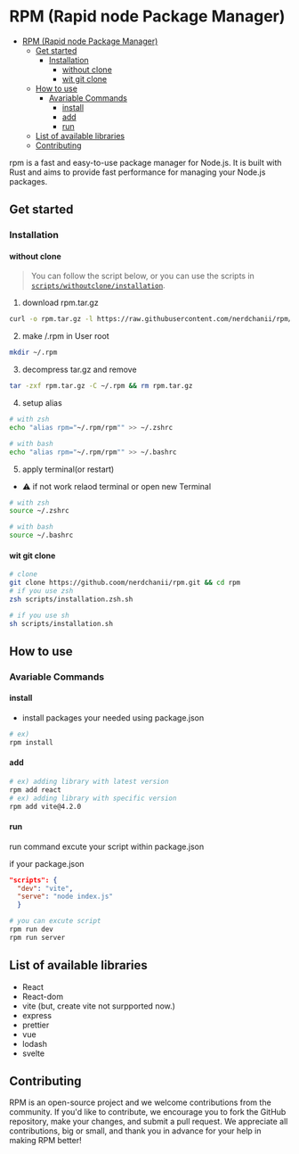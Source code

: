 # RPM (Rapid node Package Manager)

- [RPM (Rapid node Package Manager)](#rpm-rapid-node-package-manager)
  - [Get started](#get-started)
    - [Installation](#installation)
      - [without clone](#without-clone)
      - [wit git clone](#wit-git-clone)
  - [How to use](#how-to-use)
    - [Avariable Commands](#avariable-commands)
      - [install](#install)
      - [add](#add)
      - [run](#run)
  - [List of available libraries](#list-of-available-libraries)
  - [Contributing](#contributing)

rpm is a fast and easy-to-use package manager for Node.js. It is built with Rust and aims to provide fast performance for managing your Node.js packages.

## Get started

### Installation

#### without clone

> You can follow the script below, or you can use the scripts in [`scripts/withoutclone/installation`](/scripts/withoutclone/installation.sh).
>
1. download rpm.tar.gz

```sh
curl -o rpm.tar.gz -l https://raw.githubusercontent.com/nerdchanii/rpm/main/rpm.tar.gz 
```

2. make /.rpm in User root

```sh
mkdir ~/.rpm
```

3. decompress tar.gz and remove

```sh
tar -zxf rpm.tar.gz -C ~/.rpm && rm rpm.tar.gz
```

4. setup alias

```sh
# with zsh
echo "alias rpm="~/.rpm/rpm"" >> ~/.zshrc

# with bash
echo "alias rpm="~/.rpm/rpm"" >> ~/.bashrc
```

5. apply terminal(or restart)

- ⚠️ if not work relaod terminal or open new Terminal

```sh
# with zsh
source ~/.zshrc

# with bash
source ~/.bashrc
```

#### wit git clone

```bash
# clone 
git clone https://github.coom/nerdchanii/rpm.git && cd rpm 
# if you use zsh
zsh scripts/installation.zsh.sh

# if you use sh 
sh scripts/installation.sh
```

## How to use

### Avariable Commands

#### install

- install packages your needed using package.json

```bash
# ex)
rpm install
```

#### add

```bash
# ex) adding library with latest version
rpm add react
# ex) adding library with specific version
rpm add vite@4.2.0
```

#### run

run command excute your script within package.json

if your package.json

```json
"scripts": {
  "dev": "vite",
  "serve": "node index.js"
  }
```

```sh
# you can excute script
rpm run dev 
rpm run server
```

## List of available libraries

- React
- React-dom
- vite (but, create vite not surpported now.)
- express
- prettier
- vue
- lodash
- svelte

## Contributing

RPM is an open-source project and we welcome contributions from the community. If you'd like to contribute, we encourage you to fork the GitHub repository, make your changes, and submit a pull request. We appreciate all contributions, big or small, and thank you in advance for your help in making RPM better!
